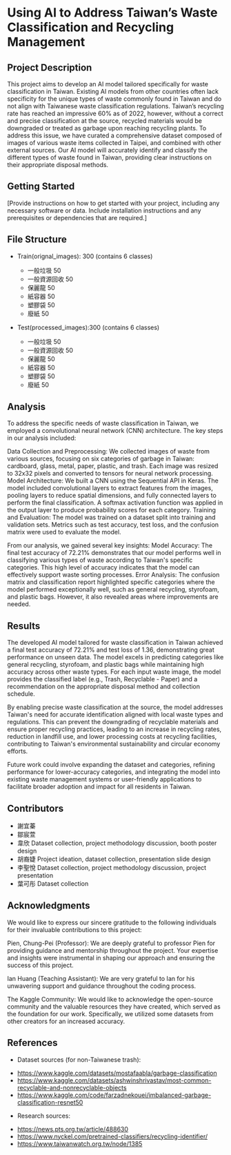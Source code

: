 # Using AI to Address Taiwan’s Waste Classification and Recycling Management

## Project Description

This project aims to develop an AI model tailored specifically for waste classification in Taiwan. Existing AI models from other countries often lack specificity for the unique types of waste commonly found in Taiwan and do not align with Taiwanese waste classification regulations. Taiwan’s recycling rate has reached an impressive 60% as of 2022, however, without a correct and precise classification at the source, recycled materials would be downgraded or treated as garbage upon reaching recycling plants. To address this issue, we have curated a comprehensive dataset composed of images of various waste items collected in Taipei, and combined with other external sources. Our AI model will accurately identify and classify the different types of waste found in Taiwan, providing clear instructions on their appropriate disposal methods.

## Getting Started

[Provide instructions on how to get started with your project, including any necessary software or data. Include installation instructions and any prerequisites or dependencies that are required.]

## File Structure

* Train(orignal_images): 300
  (contains 6 classes)
  -  一般垃圾 50
  -  一般資源回收 50
  -  保麗龍 50
  -  紙容器 50
  -  塑膠袋 50
  -  廢紙 50
 
* Test(processed_images):300
  (contains 6 classes)
  -  一般垃圾 50
  -  一般資源回收 50
  -  保麗龍 50
  -  紙容器 50
  -  塑膠袋 50
  -  廢紙 50

## Analysis

To address the specific needs of waste classification in Taiwan, we employed a convolutional neural network (CNN) architecture. The key steps in our analysis included:

Data Collection and Preprocessing: We collected images of waste from various sources, focusing on six categories of garbage in Taiwan: cardboard, glass, metal, paper, plastic, and trash. Each image was resized to 32x32 pixels and converted to tensors for neural network processing.
Model Architecture: We built a CNN using the Sequential API in Keras. The model included convolutional layers to extract features from the images, pooling layers to reduce spatial dimensions, and fully connected layers to perform the final classification. A softmax activation function was applied in the output layer to produce probability scores for each category.
Training and Evaluation: The model was trained on a dataset split into training and validation sets. Metrics such as test accuracy, test loss, and the confusion matrix were used to evaluate the model.

From our analysis, we gained several key insights:
Model Accuracy: The final test accuracy of 72.21% demonstrates that our model performs well in classifying various types of waste according to Taiwan's specific categories. This high level of accuracy indicates that the model can effectively support waste sorting processes.
Error Analysis: The confusion matrix and classification report highlighted specific categories where the model performed exceptionally well, such as general recycling, styrofoam, and plastic bags. However, it also revealed areas where improvements are needed.

## Results

The developed AI model tailored for waste classification in Taiwan achieved a final test accuracy of 72.21% and test loss of 1.36, demonstrating great performance on unseen data. The model excels in predicting categories like general recycling, styrofoam, and plastic bags while maintaining high accuracy across other waste types. For each input waste image, the model provides the classified label (e.g., Trash, Recyclable - Paper) and a recommendation on the appropriate disposal method and collection schedule.

By enabling precise waste classification at the source, the model addresses Taiwan's need for accurate identification aligned with local waste types and regulations. This can prevent the downgrading of recyclable materials and ensure proper recycling practices, leading to an increase in recycling rates, reduction in landfill use, and lower processing costs at recycling facilities, contributing to Taiwan's environmental sustainability and circular economy efforts.

Future work could involve expanding the dataset and categories, refining performance for lower-accuracy categories, and integrating the model into existing waste management systems or user-friendly applications to facilitate broader adoption and impact for all residents in Taiwan.

## Contributors

- 謝宜蓁
- 鄒宸萱
- 韋欣 Dataset collection, project methodology discussion, booth poster design
- 胡裔婕 Project ideation, dataset collection, presentation slide design
- 李聖悅 Dataset collection, project methodology discussion, project presentation
- 葉可彤 Dataset collection

## Acknowledgments

We would like to express our sincere gratitude to the following individuals for their invaluable contributions to this project:

Pien, Chung-Pei (Professor): We are deeply grateful to professor Pien for providing guidance and mentorship throughout the project. Your expertise and insights were instrumental in shaping our approach and ensuring the success of this project.

Ian Huang (Teaching Assistant): We are very grateful to Ian for his unwavering support and guidance throughout the coding process.

The Kaggle Community: We would like to acknowledge the open-source community and the valuable resources they have created, which served as the foundation for our work. Specifically, we utilized some datasets from other creators for an increased accuracy.

## References

* Dataset sources (for non-Taiwanese trash):
- https://www.kaggle.com/datasets/mostafaabla/garbage-classification
- https://www.kaggle.com/datasets/ashwinshrivastav/most-common-recyclable-and-nonrecyclable-objects
- https://www.kaggle.com/code/farzadnekouei/imbalanced-garbage-classification-resnet50
  
* Research sources:
- https://news.pts.org.tw/article/488630
- https://www.nyckel.com/pretrained-classifiers/recycling-identifier/
- https://www.taiwanwatch.org.tw/node/1385
